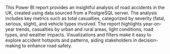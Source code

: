  This Power BI report provides an insightful analysis of road accidents in the UK, created using data sourced from a PostgreSQL server. The analysis includes key metrics such as total casualties, categorized by severity (fatal, serious, slight), and vehicle types involved. The report highlights year-on-year trends, casualties by urban and rural areas, light conditions, road types, and weather impacts. Visualizations and filters make it easy to explore accident hotspots and patterns, aiding stakeholders in decision-making to enhance road safety.
